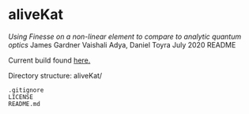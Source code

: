 # aliveKat
*Using Finesse on a non-linear element to compare to analytic quantum optics* 
James Gardner
Vaishali Adya, Daniel Toyra
July 2020
README

Current build found [here.](https://github.com/daccordeon/aliveKat)

Directory structure:
aliveKat/
    
    .gitignore
    LICENSE
    README.md

